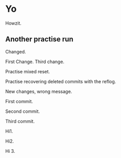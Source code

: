 # Yo


Howzit.

## Another practise run

Changed.

First Change. Third change.

Practise mixed reset.

Practise recovering deleted commits with the reflog.

New changes, wrong message. 

First commit.

Second commit.

Third commit.

Hi1.

Hi2.

Hi 3.
